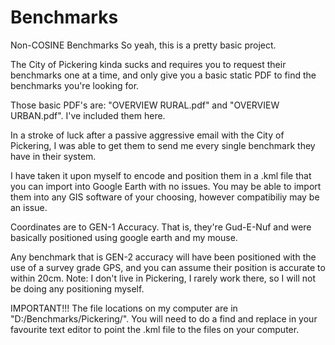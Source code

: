 # Benchmarks
Non-COSINE Benchmarks
So yeah, this is a pretty basic project.

The City of Pickering kinda sucks and requires you to request their benchmarks one at a time, and only give you a basic static PDF to find the benchmarks you're looking for.

Those basic PDF's are: "OVERVIEW RURAL.pdf" and "OVERVIEW URBAN.pdf".  I've included them here.

In a stroke of luck after a passive aggressive email with the City of Pickering, I was able to get them to send me every single benchmark they have in their system.

I have taken it upon myself to encode and position them in a .kml file that you can import into Google Earth with no issues. You may be able to import them into any GIS software of your choosing, however compatibiliy may be an issue.

Coordinates are to GEN-1 Accuracy.  That is, they're Gud-E-Nuf and were basically positioned using google earth and my mouse.

Any benchmark that is GEN-2 accuracy will have been positioned with the use of a survey grade GPS, and you can assume their position is accurate to within 20cm. Note: I don't live in Pickering, I rarely work there, so I will not be doing any positioning myself.

IMPORTANT!!!
The file locations on my computer are in "D:/Benchmarks/Pickering/". You will need to do a find and replace in your favourite text editor to point the .kml file to the files on your computer.
